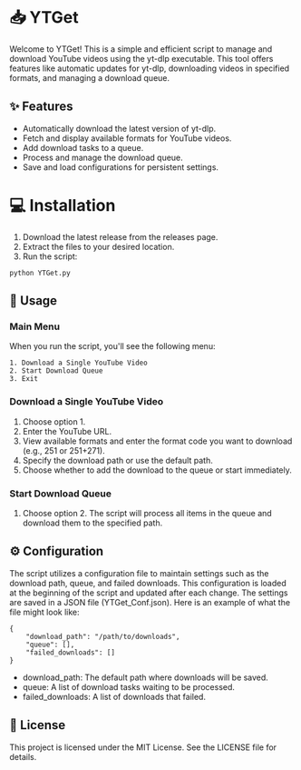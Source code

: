 # 📥 YTGet
Welcome to YTGet! This is a simple and efficient script to manage and download YouTube videos using the yt-dlp executable. This tool offers features like automatic updates for yt-dlp, downloading videos in specified formats, and managing a download queue.
## ✨ Features
* Automatically download the latest version of yt-dlp.
* Fetch and display available formats for YouTube videos.
* Add download tasks to a queue.
* Process and manage the download queue.
* Save and load configurations for persistent settings.
# 💻 Installation
1. Download the latest release from the releases page.
2. Extract the files to your desired location.
3. Run the script:
```
python YTGet.py
```
## 🚀 Usage
### Main Menu
When you run the script, you'll see the following menu:
```
1. Download a Single YouTube Video
2. Start Download Queue
3. Exit
```
### Download a Single YouTube Video
1. Choose option 1.
2. Enter the YouTube URL.
3. View available formats and enter the format code you want to download (e.g., 251 or 251+271).
4. Specify the download path or use the default path.
5. Choose whether to add the download to the queue or start immediately.
### Start Download Queue
1. Choose option 2.
The script will process all items in the queue and download them to the specified path.
## ⚙️ Configuration
The script utilizes a configuration file to maintain settings such as the download path, queue, and failed downloads. This configuration is loaded at the beginning of the script and updated after each change. The settings are saved in a JSON file (YTGet_Conf.json). Here is an example of what the file might look like:
```
{
    "download_path": "/path/to/downloads",
    "queue": [],
    "failed_downloads": []
}
```
* download_path: The default path where downloads will be saved.
* queue: A list of download tasks waiting to be processed.
* failed_downloads: A list of downloads that failed.
## 📄 License
This project is licensed under the MIT License. See the LICENSE file for details.
